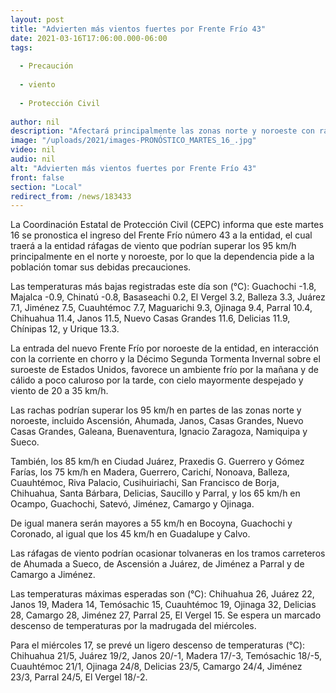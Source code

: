 ```yaml
---
layout: post
title: "Advierten más vientos fuertes por Frente Frío 43"
date: 2021-03-16T17:06:00.000-06:00
tags:
  
  - Precaución
  
  - viento
  
  - Protección Civil
  
author: nil
description: "Afectará principalmente las zonas norte y noroeste con rachas hasta de 95 km/h y un marcado descenso en la temperatura"
image: "/uploads/2021/images-PRONÓSTICO_MARTES_16_.jpg"
video: nil
audio: nil
alt: "Advierten más vientos fuertes por Frente Frío 43"
front: false
section: "Local"
redirect_from: /news/183433
---
```


La Coordinación Estatal de Protección Civil (CEPC) informa que este martes 16 se pronostica el ingreso del Frente Frío número 43 a la entidad, el cual traerá a la entidad ráfagas de viento que podrían superar los 95 km/h principalmente en el norte y noroeste, por lo que la dependencia pide a la población tomar sus debidas precauciones.

Las temperaturas más bajas registradas este día son (°C): Guachochi -1.8, Majalca -0.9, Chinatú -0.8, Basaseachi 0.2, El Vergel 3.2, Balleza 3.3, Juárez 7.1, Jiménez 7.5, Cuauhtémoc 7.7, Maguarichi 9.3, Ojinaga 9.4, Parral 10.4, Chihuahua 11.4, Janos 11.5, Nuevo Casas Grandes 11.6, Delicias 11.9, Chínipas 12, y Urique 13.3.

La entrada del nuevo Frente Frío por noroeste de la entidad, en interacción con la corriente en chorro y la Décimo Segunda Tormenta Invernal sobre el suroeste de Estados Unidos, favorece un ambiente frío por la mañana y de cálido a poco caluroso por la tarde, con cielo mayormente despejado y viento de 20 a 35 km/h.

Las rachas podrían superar los 95 km/h en partes de las zonas norte y noroeste, incluido Ascensión, Ahumada, Janos, Casas Grandes, Nuevo Casas Grandes, Galeana, Buenaventura, Ignacio Zaragoza, Namiquipa y Sueco.

También, los 85 km/h en Ciudad Juárez, Praxedis G. Guerrero y Gómez Farías, los 75 km/h en Madera, Guerrero, Carichí, Nonoava, Balleza, Cuauhtémoc, Riva Palacio, Cusihuiriachi, San Francisco de Borja, Chihuahua, Santa Bárbara, Delicias, Saucillo y Parral, y los 65 km/h en Ocampo, Guachochi, Satevó, Jiménez, Camargo y Ojinaga.

De igual manera serán mayores a 55 km/h en Bocoyna, Guachochi y Coronado, al igual que los 45 km/h en Guadalupe y Calvo.

Las ráfagas de viento podrían ocasionar tolvaneras en los tramos carreteros de Ahumada a Sueco, de Ascensión a Juárez, de Jiménez a Parral y de Camargo a Jiménez.

Las temperaturas máximas esperadas son (°C): Chihuahua 26, Juárez 22, Janos 19, Madera 14, Temósachic 15, Cuauhtémoc 19, Ojinaga 32, Delicias 28, Camargo 28, Jiménez 27, Parral 25, El Vergel 15. Se espera un marcado descenso de temperaturas por la madrugada del miércoles.

Para el miércoles 17, se prevé un ligero descenso de temperaturas (°C): Chihuahua 21/5, Juárez 19/2, Janos 20/-1, Madera 17/-3, Temósachic 18/-5, Cuauhtémoc 21/1, Ojinaga 24/8, Delicias 23/5, Camargo 24/4, Jiménez 23/3, Parral 24/5, El Vergel 18/-2.